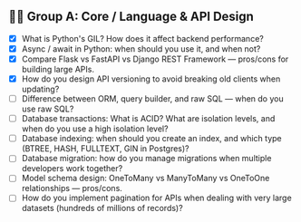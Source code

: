 ## 🧑‍💻 Group A: Core / Language & API Design

- [x] What is Python's GIL? How does it affect backend performance?
- [x] Async / await in Python: when should you use it, and when not?
- [x] Compare Flask vs FastAPI vs Django REST Framework — pros/cons for building large APIs.
- [x] How do you design API versioning to avoid breaking old clients when updating?
- [ ] Difference between ORM, query builder, and raw SQL — when do you use raw SQL?
- [ ] Database transactions: What is ACID? What are isolation levels, and when do you use a high isolation level?
- [ ] Database indexing: when should you create an index, and which type (BTREE, HASH, FULLTEXT, GIN in Postgres)?
- [ ] Database migration: how do you manage migrations when multiple developers work together?
- [ ] Model schema design: OneToMany vs ManyToMany vs OneToOne relationships — pros/cons.
- [ ] How do you implement pagination for APIs when dealing with very large datasets (hundreds of millions of records)?
